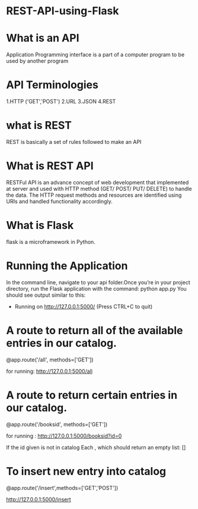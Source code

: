 # REST-API-using-Flask  


# What is an API 
Application Programming interface is a part of a computer program to be used by another program 

# API Terminologies 
1.HTTP ('GET','POST') 
2.URL
3.JSON
4.REST

# what is REST 
REST is basically a set of rules followed to make an API


# What is REST API
RESTFul API is an advance concept of web development that implemented at server and used with HTTP method (GET/ POST/ PUT/ DELETE) to handle the data. The HTTP request methods and resources are identified using URIs and handled functionality accordingly. 

# What is Flask 
flask is a microframework in Python. 


# Running the Application
In the command line, navigate to your api folder.Once you’re in your project directory, run the Flask application with the command:
python app.py
You should see output similar to this:
* Running on http://127.0.0.1:5000/ (Press CTRL+C to quit) 


# A route to return all of the available entries in our catalog.

@app.route('/all', methods=['GET'])  

for running: http://127.0.0.1:5000/all

# A route to return certain  entries in our catalog.

@app.route('/booksid', methods=['GET']) 

 for running : http://127.0.0.1:5000/booksid?id=0   
 
 If the id given is not in catalog Each , which should return an empty list: []

# To insert new entry into catalog
@app.route('/insert',methods=['GET','POST']) 

http://127.0.0.1:5000/insert
